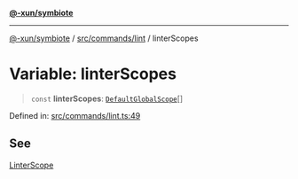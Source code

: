 [**@-xun/symbiote**](../../../../README.md)

***

[@-xun/symbiote](../../../../README.md) / [src/commands/lint](../README.md) / linterScopes

# Variable: linterScopes

> `const` **linterScopes**: [`DefaultGlobalScope`](../../../configure/enumerations/DefaultGlobalScope.md)[]

Defined in: [src/commands/lint.ts:49](https://github.com/Xunnamius/symbiote/blob/75014db0d306eae609fdd593e692bde4e3ec6d31/src/commands/lint.ts#L49)

## See

[LinterScope](../../../configure/enumerations/DefaultGlobalScope.md)
